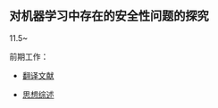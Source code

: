 ## 对机器学习中存在的安全性问题的探究

11.5~

前期工作：

- [翻译文献](paper_MLmodelRemembertoomuch.md)

- [思想综述](overview.md)
